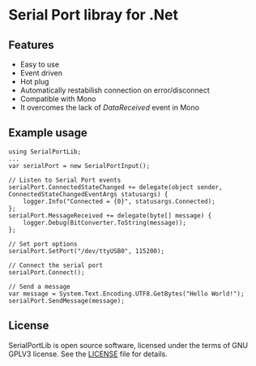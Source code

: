 ﻿# Serial Port libray for .Net

## Features

- Easy to use
- Event driven
- Hot plug
- Automatically restabilish connection on error/disconnect
- Compatible with Mono
- It overcomes the lack of *DataReceived* event in Mono

## Example usage

    using SerialPortLib;
    ...
    var serialPort = new SerialPortInput();

    // Listen to Serial Port events
    serialPort.ConnectedStateChanged += delegate(object sender, ConnectedStateChangedEventArgs statusargs) {
        logger.Info("Connected = {0}", statusargs.Connected);
    };
    serialPort.MessageReceived += delegate(byte[] message) {
        logger.Debug(BitConverter.ToString(message));
    };

    // Set port options
    serialPort.SetPort("/dev/ttyUSB0", 115200);

    // Connect the serial port
    serialPort.Connect();

    // Send a message
    var message = System.Text.Encoding.UTF8.GetBytes("Hello World!");
    serialPort.SendMessage(message);


## License

SerialPortLib is open source software, licensed under the terms of GNU GPLV3 license. See the [LICENSE](LICENSE) file for details.
